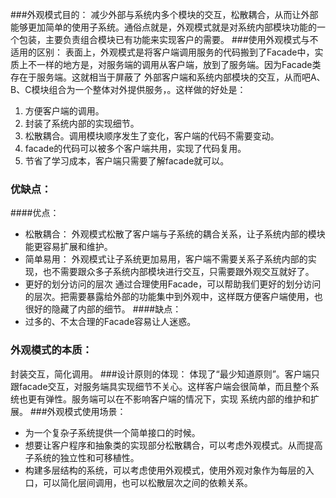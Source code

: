 ###外观模式目的：
减少外部与系统内多个模块的交互，松散耦合，从而让外部能够更加简单的使用子系统。通俗点就是，外观模式就是对系统内部模块功能的一个包装，主要负责组合模块已有功能来实现客户的需要。
###使用外观模式与不适用的区别：
表面上，外观模式是将客户端调用服务的代码搬到了Facade中，实质上不一样的地方是，对服务端的调用从客户端，放到了服务端。因为Facade类存在于服务端。这就相当于屏蔽了
外部客户端和系统内部模块的交互，从而吧A、B、C模块组合为一个整体对外提供服务，。这样做的好处是：
1. 方便客户端的调用。
2. 封装了系统内部的实现细节。
3. 松散耦合。调用模块顺序发生了变化，客户端的代码不需要变动。
4. facade的代码可以被多个客户端共用，实现了代码复用。
5. 节省了学习成本，客户端只需要了解facade就可以。 

### 优缺点：
####优点：
- 松散耦合：
外观模式松散了客户端与子系统的耦合关系，让子系统内部的模块能更容易扩展和维护。
- 简单易用：
 外观模式让子系统更加易用，客户端不需要关系子系统内部的实现，也不需要跟众多子系统内部模块进行交互，只需要跟外观交互就好了。
- 更好的划分访问的层次
通过合理使用Facade，可以帮助我们更好的划分访问的层次。把需要暴露给外部的功能集中到外观中，这样既方便客户端使用，也很好的隐藏了内部的细节。
####缺点：
- 过多的、不太合理的Facade容易让人迷惑。
### 外观模式的本质：
封装交互，简化调用。
###设计原则的体现：
体现了“最少知道原则”。客户端只跟facade交互，对服务端具实现细节不关心。这样客户端会很简单，而且整个系统也更有弹性。服务端可以在不影响客户端的情况下，实现
系统内部的维护和扩展。
###外观模式使用场景：
- 为一个复杂子系统提供一个简单接口的时候。
- 想要让客户程序和抽象类的实现部分松散耦合，可以考虑外观模式。从而提高子系统的独立性和可移植性。
- 构建多层结构的系统，可以考虑使用外观模式，使用外观对象作为每层的入口，可以简化层间调用，也可以松散层次之间的依赖关系。
